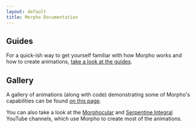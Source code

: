 ```yaml
---
layout: default
title: Morpho Documentation
---
```


## Guides

For a quick-ish way to get yourself familiar with how Morpho works and how to create animations, [take a look at the guides](https://morpho-matters.github.io/morpholib/guides/).

## Gallery

A gallery of animations (along with code) demonstrating some of Morpho's capabilities can be found [on this page](https://morpho-matters.github.io/morpholib/gallery/).

You can also take a look at the [Morphocular](https://www.youtube.com/channel/UCu7Zwf4X_OQ-TEnou0zdyRA) and [Serpentine Integral](https://www.youtube.com/channel/UCo-H6EyTbD-7inMwW70QdtA) YouTube channels, which use Morpho to create most of the animations.